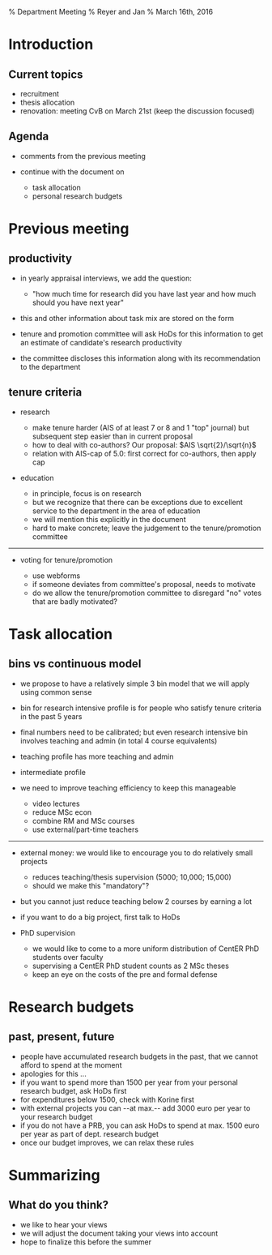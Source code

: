 % Department Meeting 
% Reyer and Jan
% March 16th, 2016


Introduction
================

Current topics
--------------

* recruitment
* thesis allocation
* renovation: meeting CvB on March 21st (keep the discussion focused)

Agenda
------


* comments from the previous meeting

* continue with the document on 

  	* task allocation
	* personal research budgets


Previous meeting
======================

productivity
------------

* in yearly appraisal interviews, we add the question:

    * "how much time for research did you have last year and how much should you have next year"

* this and other information about task mix are stored on the form
* tenure and promotion committee will ask HoDs for this information to get an estimate of candidate's research productivity
* the committee discloses this information along with its recommendation to the department



tenure criteria
---------------

* research

    * make tenure harder (AIS of at least 7 or 8 and 1 "top" journal) but subsequent step easier than in current proposal
    * how to deal with co-authors? Our proposal: $AIS \sqrt{2}/\sqrt{n}$
	* relation with AIS-cap of 5.0: first correct for co-authors, then apply cap

* education

    * in principle, focus is on research
    * but we recognize that there can be exceptions due to excellent
      service to the department in the area of education
	* we will mention this explicitly in the document
    * hard to make concrete; leave the judgement to the tenure/promotion committee


------------

* voting for tenure/promotion

    * use webforms
    * if someone deviates from committee's proposal, needs to motivate
    * do we allow the tenure/promotion committee to disregard "no" votes that are badly motivated?


Task allocation
====================

bins vs continuous model
------------------------

* we propose to have a relatively simple 3 bin model that we will apply using common sense
* bin for research intensive profile is for people who satisfy tenure criteria in the past 5 years
* final numbers need to be calibrated; but even research intensive bin
  involves teaching and admin (in total 4 course equivalents)
* teaching profile has more teaching and admin
* intermediate profile
* we need to improve teaching efficiency to keep this manageable

    * video lectures
    * reduce MSc econ
	* combine RM and MSc courses
	* use external/part-time teachers

------------

* external money: we would like to encourage you to do relatively small projects

    * reduces teaching/thesis supervision (5000; 10,000; 15,000)
    * should we make this "mandatory"?

* but you cannot just reduce teaching below 2 courses by earning a lot
* if you want to do a big project, first talk to HoDs

* PhD supervision

    * we would like to come to a more uniform distribution of CentER PhD students over faculty
    * supervising a CentER PhD student counts as 2 MSc theses
	* keep an eye on the costs of the pre and formal defense





Research budgets
======================

past, present, future
--------------------

* people have accumulated research budgets in the past, that we cannot afford to spend at the moment
* apologies for this ...
* if you want to spend more than 1500 per year from your personal research budget, ask HoDs first
* for expenditures below 1500, check with Korine first
* with external projects you can --at max.-- add 3000 euro per year to
  your research budget
* if you do not have a PRB, you can ask HoDs to spend at max. 1500 euro per year as part of dept. research budget
* once our budget improves, we can relax these rules


Summarizing
===============

What do you think?
------------------

* we like to hear your views
* we will adjust the document taking your views into account
* hope to finalize this before the summer




<!--

How to turn this markdown file into a presentation:

pandoc -s --mathjax --slide-level 2  -t revealjs meetingMarch2016.md -V theme=solarized -o meetingMarch2016.html

pandoc --slide-level 2 --toc --toc-depth=1 -t beamer meetingMarch2016.md -V theme:Montpellier -o meetingMarch2016.pdf




new slide:

------------


-->
